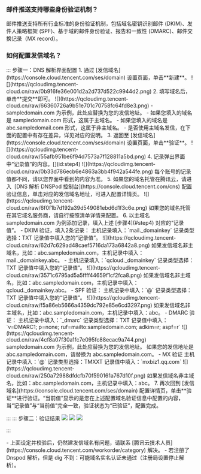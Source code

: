 [](id:que1) 

### 邮件推送支持哪些身份验证机制？
邮件推送支持所有行业标准的身份验证机制，包括域名密钥识别邮件 (DKIM)、发件人策略框架 (SPF)、基于域的邮件身份验证、报告和一致性 (DMARC)、邮件交换记录（MX record）。

[](id:que2) 
### 如何配置发信域名？
<dx-tabs>
::: 步骤一：DNS 解析界面配置
1. 通过 [发信域名](https://console.cloud.tencent.com/ses/domain) 设置页面，单击**新建**。
![](https://qcloudimg.tencent-cloud.cn/raw/0b916fe36e001d2a2d737d522c9944d2.png)
2. 填写域名后，单击**提交**即可。
![](https://qcloudimg.tencent-cloud.cn/raw/66360726a9b51e701c70758fc64fd8e3.png)

<dx-alert infotype="explain" title="">
- sampledomain.com 为示例，此处应替换为您的发信地址。
- 如果您填入的域名是 sampledomain.com 形式，这属于主域名。
- 如果您填入的域名是 abc.sampledomail.com 形式，这属于非主域名。
- 是否使用主域名发信，在下面的配置中有存在差异，详见对应的说明。
</dx-alert>
3. 返回至 [发信域名](https://console.cloud.tencent.com/ses/domain) 设置页面，单击**验证**。
![](https://qcloudimg.tencent-cloud.cn/raw/55afb951be6f94d7573a7f128811a5bd.png)
4. 记录弹出界面中“记录值”的内容。[](id:step4)
![](https://qcloudimg.tencent-cloud.cn/raw/0b33d786ecb6e4863a3bb4f942a544fe.png)
<dx-alert infotype="explain" title="">
每个账号的记录值都不同，请以您界面中看到的内容为准。
</dx-alert>
5. 如果您的域名托管在腾讯云，请进入  [DNS 解析 DNSPod 控制台](https://console.cloud.tencent.com/cns) 配置验证信息，单击对应的发信域名地址，可进入配置详情页。
![](https://qcloudimg.tencent-cloud.cn/raw/6f0f1b7d192a39d549081ebd6d1f3c6e.png)
<dx-alert infotype="explain" title="">
如果您的域名托管在其它域名服务商，请自行按照清单详情来配置。
</dx-alert>
6. 以主域名 sampledomain.com 为例添加记录，填入上述 [步骤4](#step4) 对应的“记录值”。
  - DKIM 验证，填入2条记录：
  主机记录填入：`mail._domainkey`
	记录类型选择：TXT
	记录值中填入您的“记录值”。
![](https://qcloudimg.tencent-cloud.cn/raw/62d7c629ad48caef5716da173a6842a8.png)
<dx-alert infotype="explain" title="">
如果发信域名非主域名，比如：abc.sampledomain.com，主机记录中填入：mail._domainkey.abc。
</dx-alert>
  - 主机记录填入：`qcloud._domainkey`
	记录类型选择：TXT
	记录值中填入您的“记录值”。
![](https://qcloudimg.tencent-cloud.cn/raw/3571c6795ad5a5ffff44659f1cf2fca8.png)
<dx-alert infotype="explain" title="">
如果发信域名非主域名，比如：abc.sampledomain.com，主机记录中填入：qcloud._domainkey.abc。
</dx-alert>
  - SPF 验证：
  主机记录中填入：`@`
	记录类型选择：TXT
	记录值中填入您的“记录值”。
![](https://qcloudimg.tencent-cloud.cn/raw/f5a86eb5666a4359dc792e85e6cd3297.png)
<dx-alert infotype="explain" title="">
如果发信域名非主域名，比如：abc.sampledomain.com，主机记录中填入：abc。
</dx-alert>
  - DMARC 验证：
  主机记录中填入：`_dmarc`
	记录类型选择：TXT
	记录值中填入：`v=DMARC1; p=none; ruf=mailto:sampledomain.com; adkim=r; aspf=r`
![](https://qcloudimg.tencent-cloud.cn/raw/4cf8a07f30a1fc7e095fc88ecac9a744.png)
<dx-alert infotype="explain" title="">
sampledomain.com 为示例，此处应替换为您的发信地址。
如果您的发信地址是 abc.sampledomain.com，请替换为 abc.sampledomain.com。
</dx-alert>
  - MX 验证
  主机记录中填入：`@`
	记录类型选择：TMXXT
	记录值中填入：`mxbiz1.qq.com`
![](https://qcloudimg.tencent-cloud.cn/raw/250a72988dfdcfb70f590161a767d10f.png)
<dx-alert infotype="explain" title="">
如果发信域名非主域名，比如：abc.sampledomain.com，主机记录中填入：abc。
</dx-alert>
7. 再次回到 [发信域名](https://console.cloud.tencent.com/ses/domain) 配置详情页，单击**验证**进行验证。“当前值”显示的是您在上述配置域名验证信息中配置的内容，当“记录值”与“当前值”完全一致，验证状态为“已验证”，配置完成。

:::
::: 步骤二：验证结果
![](https://qcloudimg.tencent-cloud.cn/raw/275fb56fe9faa0a0ab3bd3735f3bd8c5.png)
![](https://qcloudimg.tencent-cloud.cn/raw/695ff02f3096d64481103a13e757362c.png)
![](https://qcloudimg.tencent-cloud.cn/raw/c9bc369664b4290a4048f94791f47209.png)

:::
</dx-tabs>

<dx-alert infotype="explain" title="">
- 上面设定并校验后，仍然建发信域名有问题，请联系 [腾讯云技术人员](https://console.cloud.tencent.com/workorder/category) 解决。
- 若注册了 Dnspod 解析，但是 dig 不到：可能域名实名认证未通过（注册局设置停止解析）。
</dx-alert>

